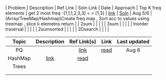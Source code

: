 | Problem | Description | Ref Link | Soln Link | Date | Approach
| Top K freq elements | get 2 most freq -[1,1,1,2,3,3] = > [1,3] | [link](https://leetcode.com/problems/top-k-frequent-elements/) | [Soln](https://github.com/Rach1507/DSA/blob/main/Neetcode-2023/Arrays%26Hashing/topKFreq.java) | Aug 5/6 | (Array/TreeMap/Hashmap)Create freq map , Sort acc to values using treemap , slice k elemetns return |
| 2sum | | | |
| 3sum | | | |
| Inorder traversal | | | |
| 2sumsorted | | | |
| 2Dsearch | | | |

|  Topic  | Description | Ref Link(s) |   Link   | Last updated |
| :-----: | :---------: | :---------: | :------: | :----------: |
|   PQ    |             |  [link]()   | [read]() |    Aug 6     |
| HashMap |  [link]()   |  [read]()   |          |
|  Trees  |             |             |          |
|         |             |             |          |
|         |             |             |          |
